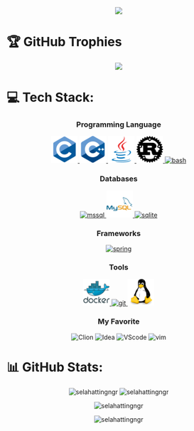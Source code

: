 <p align="center">
  <img
  src="https://user-images.githubusercontent.com/58959408/232639433-cb0aea21-66f0-4508-a771-85e2089c5a87.gif"width=/>
</p>

# 🏆 GitHub Trophies
<p align="center">
    <img
    src="https://github-profile-trophy.vercel.app/?username=SelahattinGngr&theme=discord&no-frame=true&no-bg=true&margin-w=4&rank=SECRET,SSS,SS,S,AAA,AA,A,B"/>
</p>

# 💻 Tech Stack:


<h3 align="center">Programming Language</h3>
<p align="center"> 
    <a href="https://www.cprogramming.com/"
        target="_blank"
        rel="noreferrer">
            <img src="https://raw.githubusercontent.com/devicons/devicon/master/icons/c/c-original.svg"
                alt="c"
                width="60"
                height="60"/> 
    </a>
    <a href="https://www.w3schools.com/cpp/"
        target="_blank"
        rel="noreferrer">
            <img src="https://raw.githubusercontent.com/devicons/devicon/master/icons/cplusplus/cplusplus-original.svg"    
                alt="cplusplus"
                width="60"
                height="60"/>
    </a>
<!--<a href="https://golang.org"
        target="_blank" 
        rel="noreferrer"> 
            <img src="https://raw.githubusercontent.com/devicons/devicon/master/icons/go/go-original.svg" 
                alt="go" 
                width="60" 
                height="60"/>
    </a>-->
    <a href="https://www.java.com" 
        arget="_blank" 
        rel="noreferrer"> 
            <img src="https://raw.githubusercontent.com/devicons/devicon/master/icons/java/java-original.svg" 
                alt="java" 
                width="60" 
                height="60"/>
    </a>
    <a href="https://www.rust-lang.org" 
        target="_blank" 
        rel="noreferrer"> 
            <img src="https://raw.githubusercontent.com/devicons/devicon/master/icons/rust/rust-plain.svg" 
                alt="rust" 
                width="60" 
                height="60"/>
    </a>
        <a href="https://www.gnu.org/software/bash/" 
            target="_blank" 
            rel="noreferrer">
                <img src="https://www.vectorlogo.zone/logos/gnu_bash/gnu_bash-icon.svg"
                    alt="bash"
                    width="60"
                    height="60"
    />
  </a>
</p>

<h3 align="center">Databases</h3>
<p align="center">
    <a href="https://www.microsoft.com/en-us/sql-server" 
        target="_blank" 
        rel="noreferrer"> 
            <img src="https://www.svgrepo.com/show/303229/microsoft-sql-server-logo.svg" 
                alt="mssql" 
                width="60" 
                height="60"
        /> 
    </a> 
    <a href="https://www.mysql.com/" 
        target="_blank" 
        rel="noreferrer"> 
            <img src="https://raw.githubusercontent.com/devicons/devicon/master/icons/mysql/mysql-original-wordmark.svg" 
                alt="mysql" 
                width="60"
                height="60"
        /> 
    </a> 
    <a href="https://www.sqlite.org/" 
        target="_blank" 
        rel="noreferrer"> 
            <img src="https://www.vectorlogo.zone/logos/sqlite/sqlite-icon.svg" 
                alt="sqlite" 
                width="60" 
                height="60"
        /> 
    </a> 
</p>

<h3 align="center">Frameworks</h3>
<p align="center">  
    <a href="https://spring.io/" 
        target="_blank" 
        rel="noreferrer">
            <img src="https://www.vectorlogo.zone/logos/springio/springio-icon.svg"
                alt="spring"
                width="60"
                height="60"
        />
  </a>
</p>

<h3 align="center">Tools</h3>
<p align="center"> 
    <a href="https://www.docker.com/" 
        target="_blank" 
        rel="noreferrer"> 
            <img src="https://raw.githubusercontent.com/devicons/devicon/master/icons/docker/docker-original-wordmark.svg" 
                alt="docker" 
                width="60" 
                height="60"
            /> 
    </a>
    <a href="https://git-scm.com/" 
        target="_blank" 
        rel="noreferrer"> 
            <img src="https://www.vectorlogo.zone/logos/git-scm/git-scm-icon.svg" 
                alt="git" 
                width="60" 
                height="60"
            /> 
    </a>
<!--<a href="https://kubernetes.io" 
        target="_blank" 
        rel="noreferrer"> 
            <img src="https://www.vectorlogo.zone/logos/kubernetes/kubernetes-icon.svg" 
                alt="kubernetes" 
                width="60" 
                height="60"
            /> 
    </a>--> 
    <a href="https://www.linux.org/" 
        target="_blank" 
        rel="noreferrer">
            <img src="https://raw.githubusercontent.com/devicons/devicon/master/icons/linux/linux-original.svg" 
                alt="linux" 
                width="60" 
                height="60"
            />
    </a>
</p>
<h3 align="center">My Favorite</h3>
<p align="center">
    <img
      src="https://img.shields.io/badge/CLion-black?style=for-the-badge&logo=clion&logoColor=white"
      alt="Clion"
    />
    <img src="https://img.shields.io/badge/IntelliJIDEA-000000.svg?style=for-the-badge&logo=intellij-idea&logoColor=white"
    alt="Idea"    
    />
    <img src="https://img.shields.io/badge/Visual%20Studio%20Code-0078d7.svg?style=for-the-badge&logo=visual-studio-code&logoColor=white"
    alt="VScode"
    />
    <img src="https://img.shields.io/badge/VIM-%2311AB00.svg?style=for-the-badge&logo=vim&logoColor=white"
    alt="vim"    
    />
  </a>
</p>

# 📊 GitHub Stats:
<p align="center">
  <img
    src="https://github-readme-stats-ten-sage-51.vercel.app/api?username=selahattingngr&show_icons=true&theme=github_dark&layout=compact&count_private=true&hide_border=true&layout=donut"
    alt="selahattingngr"
  />
  <img
    src="https://github-readme-streak-stats.herokuapp.com/?user=selahattingngr&theme=github-dark-blue&hide_border=true&card_width=300&hide_longest_streak=true"
    alt="selahattingngr"
  />
</p>

<p align="center">
  <img
    src="https://github-readme-stats-ten-sage-51.vercel.app/api/top-langs?username=selahattingngr&show_icons=true&theme=github_dark&langs_count=5&layout=donut&count_private=true&hide_border=true"
    alt="selahattingngr"
  />
</p>
<p align="center">
  <img
    src="https://komarev.com/ghpvc/?username=selahattingngr&label=Profile%20views&color=0e75b6&style=flat"
    alt="selahattingngr"
  />
</p>
